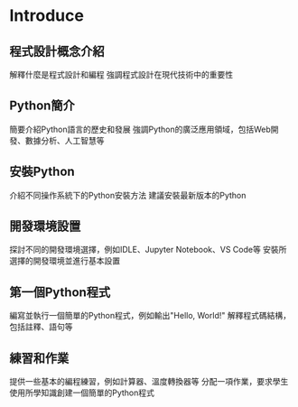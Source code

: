 # Introduce

## 程式設計概念介紹

解釋什麼是程式設計和編程
強調程式設計在現代技術中的重要性

## Python簡介

簡要介紹Python語言的歷史和發展
強調Python的廣泛應用領域，包括Web開發、數據分析、人工智慧等

## 安裝Python

介紹不同操作系統下的Python安裝方法
建議安裝最新版本的Python

## 開發環境設置

探討不同的開發環境選擇，例如IDLE、Jupyter Notebook、VS Code等
安裝所選擇的開發環境並進行基本設置

## 第一個Python程式

編寫並執行一個簡單的Python程式，例如輸出"Hello, World!"
解釋程式碼結構，包括註釋、語句等

## 練習和作業

提供一些基本的編程練習，例如計算器、溫度轉換器等
分配一項作業，要求學生使用所學知識創建一個簡單的Python程式
